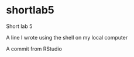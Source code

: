# shortlab5
Short lab 5

A line I wrote using the shell on my local computer

A commit from RStudio
